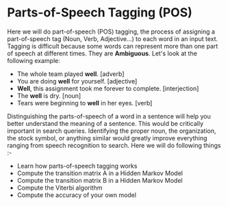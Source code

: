 # Parts-of-Speech Tagging (POS)

Here we will do part-of-speech (POS) tagging, the process of assigning a part-of-speech tag (Noun, Verb, Adjective...) to each word in an input text.  Tagging is difficult because some words can represent more than one part of speech at different times. They are  **Ambiguous**. Let's look at the following example: 

- The whole team played **well**. [adverb]
- You are doing **well** for yourself. [adjective]
- **Well**, this assignment took me forever to complete. [interjection]
- The **well** is dry. [noun]
- Tears were beginning to **well** in her eyes. [verb]

Distinguishing the parts-of-speech of a word in a sentence will help you better understand the meaning of a sentence. This would be critically important in search queries. Identifying the proper noun, the organization, the stock symbol, or anything similar would greatly improve everything ranging from speech recognition to search. Here we will do following things :- 

- Learn how parts-of-speech tagging works
- Compute the transition matrix A in a Hidden Markov Model
- Compute the transition matrix B in a Hidden Markov Model
- Compute the Viterbi algorithm 
- Compute the accuracy of your own model 
